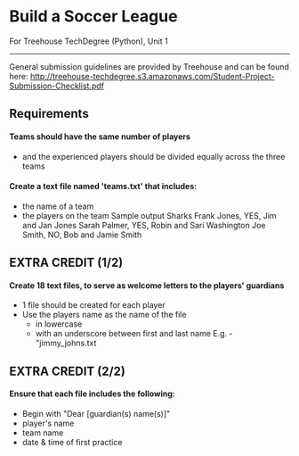 # Build a Soccer League
For Treehouse TechDegree (Python), Unit 1

---
General submission guidelines are provided by Treehouse and can be found here: http://treehouse-techdegree.s3.amazonaws.com/Student-Project-Submission-Checklist.pdf


## Requirements
#### Teams should have the same number of players
* and the experienced players should be divided equally across the three teams
#### Create a text file named 'teams.txt' that includes:
* the name of a team
* the players on the team
Sample output
        Sharks
        Frank Jones, YES, Jim and Jan Jones
        Sarah Palmer, YES, Robin and Sari Washington
        Joe Smith, NO, Bob and Jamie Smith

## EXTRA CREDIT (1/2)
#### Create 18 text files, to serve as welcome letters to the players' guardians
* 1 file should be created for each player
* Use the players name as the name of the file
  * in lowercase
  * with an underscore between first and last name
        E.g. - "jimmy_johns.txt

## EXTRA CREDIT (2/2)
#### Ensure that each file includes the following: 
* Begin with "Dear [guardian(s) name(s)]"
* player's name
* team name
* date & time of first practice


